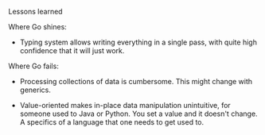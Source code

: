 Lessons learned

Where Go shines:

- Typing system allows writing everything in a single pass, with quite high
  confidence that it will just work.

Where Go fails:

- Processing collections of data is cumbersome. This might change with
  generics.

- Value-oriented makes in-place data manipulation unintuitive,  for someone
  used to Java or Python. You set a value and it doesn't change. A specifics of
  a language that one needs to get used to.

